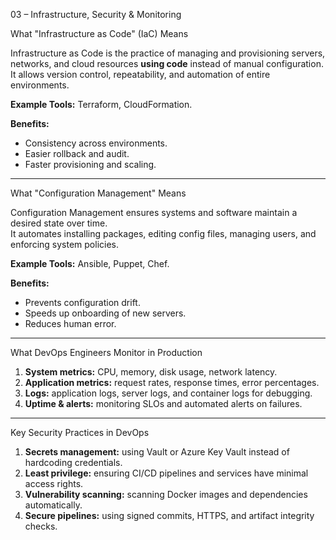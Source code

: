 03 – Infrastructure, Security & Monitoring

What "Infrastructure as Code" (IaC) Means

Infrastructure as Code is the practice of managing and provisioning servers, networks, and cloud resources **using code** instead of manual configuration.  
It allows version control, repeatability, and automation of entire environments.

**Example Tools:** Terraform, CloudFormation.

**Benefits:**
- Consistency across environments.
- Easier rollback and audit.
- Faster provisioning and scaling.

---

What "Configuration Management" Means

Configuration Management ensures systems and software maintain a desired state over time.  
It automates installing packages, editing config files, managing users, and enforcing system policies.

**Example Tools:** Ansible, Puppet, Chef.

**Benefits:**
- Prevents configuration drift.
- Speeds up onboarding of new servers.
- Reduces human error.

---

What DevOps Engineers Monitor in Production

1. **System metrics:** CPU, memory, disk usage, network latency.  
2. **Application metrics:** request rates, response times, error percentages.  
3. **Logs:** application logs, server logs, and container logs for debugging.  
4. **Uptime & alerts:** monitoring SLOs and automated alerts on failures.

---

Key Security Practices in DevOps

1. **Secrets management:** using Vault or Azure Key Vault instead of hardcoding credentials.  
2. **Least privilege:** ensuring CI/CD pipelines and services have minimal access rights.  
3. **Vulnerability scanning:** scanning Docker images and dependencies automatically.  
4. **Secure pipelines:** using signed commits, HTTPS, and artifact integrity checks.
